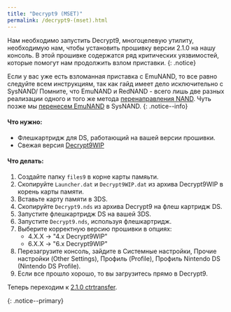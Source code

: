 ```yaml
---
title: "Decrypt9 (MSET)"
permalink: /decrypt9-(mset).html
---
```


Нам необходимо запустить Decrypt9, многоцелевую утилиту, необходимую нам, чтобы установить прошивку версии 2.1.0 на нашу консоль. В этой прошивке содержатся ряд критических уязвимостей, которые помогут нам продолжить взлом приставки. 
{: .notice}

Если у вас уже есть взломанная приставка с EmuNAND, то все равно следуйте всем инструкциям, так как гайд имеет дело исключительно с SysNAND/ Помните, что EmuNAND и RedNAND - всего лишь две разных реализации одного и того же метода [перенаправления NAND](http://3dbrew.org/wiki/NAND_Redirection). Чуть позже мы [перенесем EmuNAND](move-emunand) в SysNAND. 
{: .notice--info}

#### Что нужно:

* Флешкартридж для DS, работающий на вашей версии прошивки. 
* Свежая версия [Decrypt9WIP](https://github.com/d0k3/Decrypt9WIP/releases/)

#### Что делать: 

1. Создайте папку `files9` в корне карты памяьти.
2. Скопируйте `Launcher.dat` и `Decrypt9WIP.dat` из архива Decrypt9WIP в корень карты памяти.
3. Вставьте карту памяти в 3DS.
4. Скопируйте `Decrypt9.nds` из архива Decrypt9 на флеш картридж DS. 
5. Запустите флешкартридж DS на вашей 3DS.
6. Запустите `Decrypt9.nds`, используя флешкартридж. 
7. Выберите корректную версию прошивки в опциях:
    + 4.X.X -> "4.x Decrypt9WIP"
    + 6.X.X -> "6.x Decrypt9WIP"
8. Перезагрузите консоль, зайдите в Системные настройки, Прочие настройки (Other Settings), Профиль (Profile), Профиль Nintendo DS (Nintendo DS Profile). 
9. Если все прошло хорошо, то вы загрузитесь прямо в Decrypt9.

Теперь переходим к [2.1.0 ctrtransfer](2.1.0-ctrtransfer).

{: .notice--primary}
